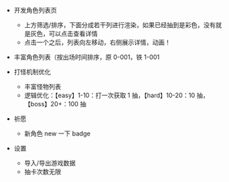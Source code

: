 - 开发角色列表页
  - 上方筛选/排序，下面分成若干列进行渲染，如果已经抽到是彩色，没有就是灰色，可以点击查看详情
  - 点击一个之后，列表向左移动，右侧展示详情，动画！
- 丰富角色列表（按出场时间排序，原 0-001，铁 1-001

- 打怪机制优化

  - 丰富怪物列表
  - 逻辑优化：【easy】1-10：打一次获取 1 抽，【hard】10-20：10 抽，【boss】20+：100 抽

- 祈愿

  - 新角色 new 一下 badge

- 设置
  - 导入/导出游戏数据
  - 抽卡次数无限
